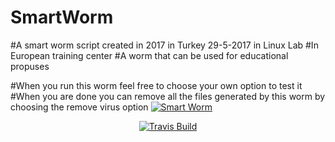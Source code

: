 # SmartWorm
#A smart worm script created in 2017 in Turkey 29-5-2017 in Linux Lab
#In European training center
#A worm that can be used for educational propuses

#When you run this worm feel free to choose your own option to test it 
#When you are done you can remove all the files generated by this worm by choosing the remove virus option
<a href="https://github.com/JameelNabbo/SmartWorm/">
<img scr="https://raw.githubusercontent.com/JameelNabbo/SmartWorm/master/logo.jpg" alt="Smart Worm" />
 </a>
<p align="center">
    <a href="https://github.com/JameelNabbo/SmartWorm/">
        <img src="https://raw.githubusercontent.com/JameelNabbo/SmartWorm/master/logo.jpg"
             alt="Travis Build">
    </a>
</p>

